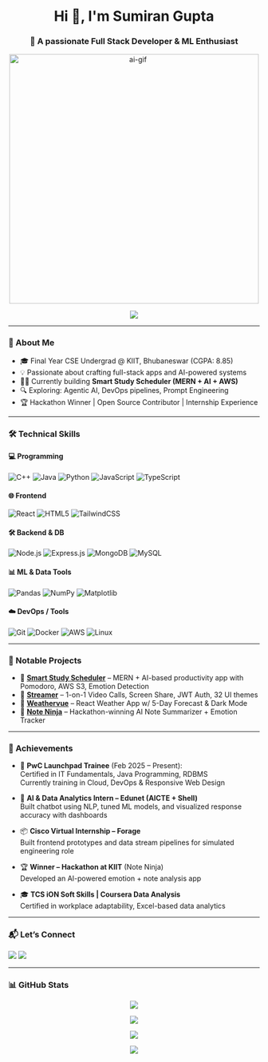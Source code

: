 <h1 align="center">Hi 👋, I'm Sumiran Gupta</h1>
<h3 align="center">🚀 A passionate Full Stack Developer & ML Enthusiast</h3>

<p align="center">
 <img src="https://media.giphy.com/media/2IudUHdI075HL02Pkk/giphy.gif" width="500" alt="ai-gif" />
</p>

<p align="center">
  <img src="https://readme-typing-svg.herokuapp.com/?lines=Full+Stack+Web+Developer;AI+and+ML+Practitioner;Always+learning+something+new!&center=true&width=500&height=45">
</p>

---

### 🧠 About Me
- 🎓 Final Year CSE Undergrad @ KIIT, Bhubaneswar (CGPA: 8.85)  
- 💡 Passionate about crafting full-stack apps and AI-powered systems  
- 👨‍💻 Currently building **Smart Study Scheduler (MERN + AI + AWS)**  
- 🔍 Exploring: Agentic AI, DevOps pipelines, Prompt Engineering  
- 🏆 Hackathon Winner | Open Source Contributor | Internship Experience  

---

### 🛠️ Technical Skills

#### 💻 Programming
![C++](https://img.shields.io/badge/-C++-00599C?style=flat&logo=c%2B%2B)
![Java](https://img.shields.io/badge/-Java-orange?style=flat&logo=java)
![Python](https://img.shields.io/badge/-Python-3776AB?style=flat&logo=python)
![JavaScript](https://img.shields.io/badge/-JavaScript-F7DF1E?style=flat&logo=javascript)
![TypeScript](https://img.shields.io/badge/-TypeScript-007ACC?style=flat&logo=typescript)

#### 🌐 Frontend
![React](https://img.shields.io/badge/-React-61DAFB?style=flat&logo=react)
![HTML5](https://img.shields.io/badge/-HTML5-E34F26?style=flat&logo=html5)
![TailwindCSS](https://img.shields.io/badge/-TailwindCSS-38B2AC?style=flat&logo=tailwind-css)

#### 🛠 Backend & DB
![Node.js](https://img.shields.io/badge/-Node.js-339933?style=flat&logo=node.js)
![Express.js](https://img.shields.io/badge/-Express.js-000000?style=flat&logo=express)
![MongoDB](https://img.shields.io/badge/-MongoDB-47A248?style=flat&logo=mongodb)
![MySQL](https://img.shields.io/badge/-MySQL-4479A1?style=flat&logo=mysql)

#### 📊 ML & Data Tools
![Pandas](https://img.shields.io/badge/-Pandas-150458?style=flat&logo=pandas)
![NumPy](https://img.shields.io/badge/-NumPy-013243?style=flat&logo=numpy)
![Matplotlib](https://img.shields.io/badge/-Matplotlib-11557C?style=flat&logo=python)

#### ☁️ DevOps / Tools
![Git](https://img.shields.io/badge/-Git-F05032?style=flat&logo=git)
![Docker](https://img.shields.io/badge/-Docker-2496ED?style=flat&logo=docker)
![AWS](https://img.shields.io/badge/-AWS-232F3E?style=flat&logo=amazonaws)
![Linux](https://img.shields.io/badge/-Linux-FCC624?style=flat&logo=linux)

---

### 🌟 Notable Projects

- 🔗 [**Smart Study Scheduler**](https://github.com/SumiranGupta) – MERN + AI-based productivity app with Pomodoro, AWS S3, Emotion Detection  
- 🔗 [**Streamer**](https://streamer-connector.onrender.com) – 1-on-1 Video Calls, Screen Share, JWT Auth, 32 UI themes  
- 🔗 [**Weathervue**](https://weather-dashboard-zo4r.vercel.app/) – React Weather App w/ 5-Day Forecast & Dark Mode  
- 🔗 [**Note Ninja**](https://github.com/SumiranGupta/NoteNinja) – Hackathon-winning AI Note Summarizer + Emotion Tracker

---

### 🏅 Achievements

- 🧠 **PwC Launchpad Trainee** (Feb 2025 – Present):  
  Certified in IT Fundamentals, Java Programming, RDBMS  
  Currently training in Cloud, DevOps & Responsive Web Design  

- 🤖 **AI & Data Analytics Intern – Edunet (AICTE + Shell)**  
  Built chatbot using NLP, tuned ML models, and visualized response accuracy with dashboards  

- 📦 **Cisco Virtual Internship – Forage**  
  Built frontend prototypes and data stream pipelines for simulated engineering role  

- 🏆 **Winner – Hackathon at KIIT** (Note Ninja)  
  Developed an AI-powered emotion + note analysis app  

- 🎓 **TCS iON Soft Skills | Coursera Data Analysis**  
  Certified in workplace adaptability, Excel-based data analytics

---

### 📬 Let’s Connect

<p align="left">
  <a href="https://www.linkedin.com/in/sumiran-gupta/" target="blank"><img src="https://img.shields.io/badge/-LinkedIn-0077B5?style=flat&logo=linkedin" /></a>
  <a href="https://github.com/SumiranGupta" target="blank"><img src="https://img.shields.io/badge/-GitHub-181717?style=flat&logo=github" /></a>
</p>

---

### 📊 GitHub Stats

<p align="center">
  <img src="https://github-readme-stats.vercel.app/api?username=SumiranGupta&show_icons=true&locale=en" />
</p>

<p align="center">
  <img src="https://github-readme-streak-stats.herokuapp.com/?user=SumiranGupta&" />
</p>

<p align="center">
  <img src="https://github-readme-stats.vercel.app/api/top-langs?username=SumiranGupta&show_icons=true&locale=en&layout=compact" />
</p>

<p align="center">
  <a href="https://github.com/ryo-ma/github-profile-trophy"><img src="https://github-profile-trophy.vercel.app/?username=SumiranGupta" /></a>
</p>
